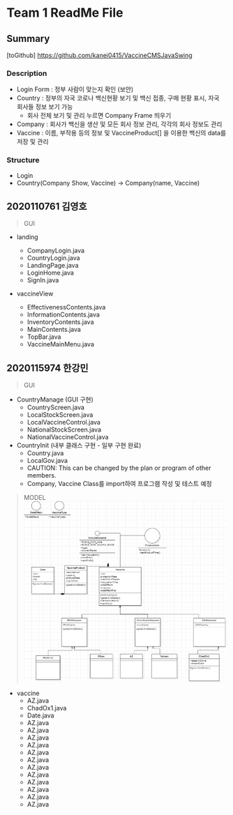 # Team 1 ReadMe File

## Summary
[toGithub] https://github.com/kanei0415/VaccineCMSJavaSwing

### Description
* Login Form : 정부 사람이 맞는지 확인 (보안)
* Country : 정부의 자국 코로나 백신현황 보기 및 백신 접종, 구매 현황 표시, 자국 회사들 정보 보기 가능
  * 회사 전체 보기 및 관리 누르면 Company Frame 띄우기
* Company : 회사가 백신을 생산 및 모든 회사 정보 관리, 각각의 회사 정보도 관리
* Vaccine : 이름, 부작용 등의 정보 및 VaccineProduct[] 을 이용한 백신의 data를 저장 및 관리

### Structure
* Login
* Country(Company Show, Vaccine) -> Company(name, Vaccine)

## 2020110761 김영호
> GUI   
* landing
  * CompanyLogin.java
  * CountryLogin.java
  * LandingPage.java
  * LoginHome.java
  * SignIn.java

* vaccineView
  * EffectivenessContents.java
  * InformationContents.java
  * InventoryContents.java
  * MainContents.java
  * TopBar.java
  * VaccineMainMenu.java

## 2020115974 한강민 
> GUI
* CountryManage (GUI 구현)
  * CountryScreen.java
  * LocalStockScreen.java
  * LocalVaccineControl.java
  * NationalStockScreen.java
  * NationalVaccineControl.java
* CountryInit (내부 클래스 구현 - 일부 구현 완료)
  * Country.java
  * LocalGov.java
  * CAUTION: This can be changed by the plan or program of other members.
  * Company, Vaccine Class를 import하여 프로그램 작성 및 테스트 예정

> MODEL   
![Alt vaccineModel](./vaccineModelStructure.jpg)
* vaccine
  * AZ.java
  * ChadOx1.java
  * Date.java
  * AZ.java
  * AZ.java
  * AZ.java
  * AZ.java
  * AZ.java
  * AZ.java
  * AZ.java
  * AZ.java
  * AZ.java
  * AZ.java
  * AZ.java
  * AZ.java
